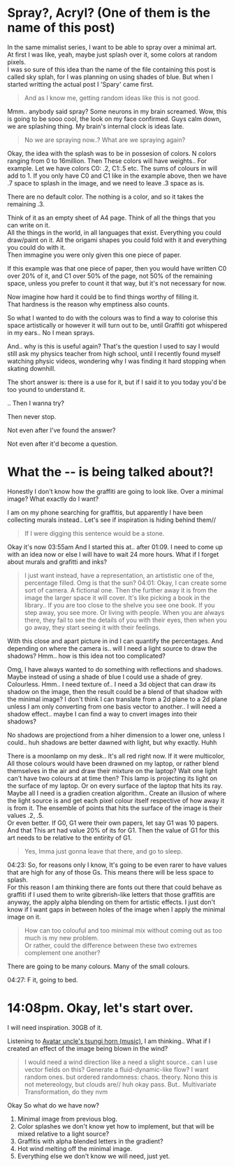 # Spray?, Acryl? (One of them is the name of this post)

In the same mimalist series, I want to be able to spray over a minimal art.<br>
At first I was like, yeah, maybe just splash over it, some colors at random pixels.<br>
I was so sure of this idea than the name of the file containing this post is called sky splah, for I was planning on using shades of blue. But when I started writting the actual post I 'Spary' came first. 

> And as I know me, getting random ideas like this is not good.

Mmm.. anybody said spray? Some neurons in my brain screamed. Wow, this is going to be sooo cool, the look on my face confirmed.
Guys calm down, we are splashing thing. My brain's internal clock is ideas late.

> No we are spraying now..? What are we spraying again?

Okay, the idea with the splash was to be in possesion of colors. N colors ranging from 0 to 16million.
Then These colors will have weights.. For example. Let we have colors C0: .2, C1:.5 etc. The sums of colours in will add to 1. 
If you only have C0 and C1 like in the example above, then we have .7 space to splash in the image, and we need to leave .3 space as is.

There are no default color. The nothing is a color, and so it takes the remaining .3.<br>

Think of it as an empty sheet of A4 page. Think of all the things that you can write on it.<br>
All the things in the world, in all languages that exist. Everything you could draw/paint on it. All the origami shapes you could fold with it and everything you could do with it.<br>
Then immagine you were only given this one piece of paper.<br>

If this example was that one piece of paper, then you would have written C0 over 20% of it, and C1 over 50% of the page, not 50% of the remaining space, unless you prefer to count it that way, but it's not necessary for now.

Now imagine how hard it could be to find things worthy of filling it.<br>
That hardness is the reason why emptiness also counts.

So what I wanted to do with the colours was to find a way to colorise this space artistically or however it will turn out to be, until Graffiti got whispered in my ears.. No I mean sprays.

And.. why is this is useful again?
That's the question I used to say I would still ask my physics teacher from high school, until I recently found myself watching physic videos, wondering why I was finding it hard stopping when skating downhill. <br>

The short answer is: there is a use for it, but if I said it to you today you'd be too yound to understand it.

.. Then I wanna try?

Then never stop.

Not even after I've found the answer?

Not even after it'd become a question.

# What the -- is being talked about?!

Honestly I don't know how the graffiti are going to look like. Over a minimal image? What exactly do I want?

I am on my phone searching for graffitis, but apparently I have been collecting murals instead..
Let's see if inspiration is hiding behind them//

> If I were digging this sentence would be a stone.

Okay it's now 03:55am And I started this at.. after 01:09. I need to come up with an idea now or else I will have to wait 24 more hours.
What if I forget about murals and grafitti and inks?

> I just want instead, have a representation, an artististic one of the, percentage filled. Omg is that the sun?
04:01: Okay, I can create some sort of camera. A fictional one. Then the further away it is from the image the larger space it will cover. It's like picking a book in the library.. If you are too close to the shelve you see one book. If you step away, you see more. Or living with people. When you are always there, they fail to see the details of you with their eyes, then when you go away, they start seeing it with their feelings.<br>

With this close and apart picture in ind I can quantify the percentages. And depending on where the camera is.. will I need a light source to draw the shadows? Hmm.. how is this idea not too complicated?

Omg, I have always wanted to do something with reflections and shadows. Maybe instead of using a shade of blue I could use a shade of grey. Colourless. Hmm.. I need texture of.. I need a 3d object that can draw its shadow on the image, then the result could be a blend of that shadow with the minimal image? I don't think I can translate from a 2d plane to a 2d plane unless I am only converting from one basis vector to another.. I will need a shadow effect.. maybe I can find a way to cnvert images into their shadows?

No shadows are projectiond from a hiher dimension to a lower one, unless I could.. huh shadows are better dawned with light, but why exactly. Huhh

There is a moonlamp on my desk.. It's all red right now. If it were multicolor, All those colours would have been drawned on my laptop, or rather blend themselves in the air and draw their mixture on the laptop? Wait one light can't have two colours at at time then? This lamp is projecting its light on the surface of my laptop. Or on every surface of the laptop that hits its ray. Maybe all I need is a gradien creation algorithm.. Create an illusion of where the light source is and get each pixel colour itself respective of how away it is from it. The ensemble of points that hits the surface of the image is their values .2, .5.<br>
Or even better. If G0, G1 were their own papers, let say G1 was 10 papers. And that This art had value 20% of its for G1. Then the value of G1 for this art needs to be relative to the entirity of G1. 

> Yes, Imma just gonna leave that there, and go to sleep.

04:23: So, for reasons only I know, It's going to be even rarer to have values that are high for any of those Gs. This means there will be less space to splash.<br>
For this reason I am thinking there are fonts out there that could behave as graffiti if I used them to write gibrerish-like letters that those graffitis are anyway, the apply alpha blending on them for artistic effects. I just don't know if I want gaps in between holes of the image when I apply the minimal image on it. 

> How can too colouful and too minimal mix without coming out as too much is my new problem.<br>
> Or rather, could the difference between these two extremes complement one another?

There are going to be many colours. Many of the small colours.

04:27: F it, going to bed.

# 14:08pm. Okay, let's start over.

I will need inspiration. 30GB of it.

Listening to [Avatar uncle's tsungi horn (music)](https://www.youtube.com/watch?v=LjObRm9e81Y), I am thinking..
What if I created an effect of the image being blown in the wind?<br>

> I would need a wind direction like a need a slight source..
> can I use vector fields on this? Generate a fluid-dynamic-like flow? I want random ones. but ordered randomness: chaos. theory. Nono this is not metereology, but clouds are// huh okay pass.
> But.. Multivariate Transformation, do they nvm

Okay So what do we have now?

1. Minimal image from previous blog.
2. Color splashes we don't know yet how to implement, but that will be mixed relative to a light source?
4. Graffitis with alpha blended letters in the gradient?
5. Hot wind melting off the minimal image.
6. Everything else we don't know we will need, just yet.
